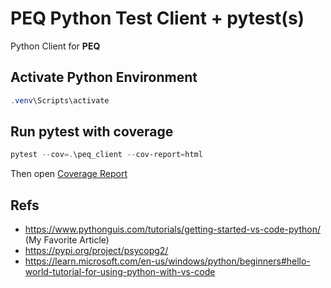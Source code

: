 # PEQ Python Test Client + pytest(s)

Python Client for **PEQ**

## Activate Python Environment

```powershell
.venv\Scripts\activate
```

## Run pytest with coverage

```powershell
pytest --cov=.\peq_client --cov-report=html
```

Then open [Coverage Report](./htmlcov/index.html)

## Refs

* https://www.pythonguis.com/tutorials/getting-started-vs-code-python/ (My Favorite Article)
* https://pypi.org/project/psycopg2/
* https://learn.microsoft.com/en-us/windows/python/beginners#hello-world-tutorial-for-using-python-with-vs-code
